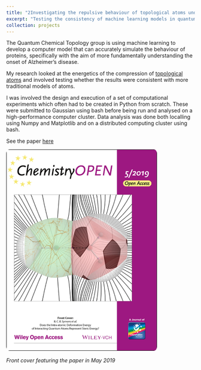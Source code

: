 ```yaml
---
title: "2Investigating the repulsive behaviour of topological atoms under compression"
excerpt: "Testing the consistency of machine learning models in quantum chemistry <br/> <img src='/images/projects/qct_compression/preamble.jpg' alt='Preamble image included in the final paper, credit D. Williamson' style='width:60%;border-radius:2%;' > "
collection: projects
---
```


The Quantum Chemical Topology group is using machine learning to develop a computer model that can accurately 
simulate the behaviour of proteins, specifically with the aim of more fundamentally understanding the onset of Alzheimer’s disease. 

My research looked at the energetics of the compression of [topological atoms](https://www.chemistry.mcmaster.ca/aim/aim_3.html) 
and involved testing whether the results were consistent with more traditional models of atoms.

I was involved the design and execution of a set of computational experiments which often had to be created in Python from scratch. 
These were submitted to Gaussian using bash before being run and analysed on a high-performance computer cluster. Data analysis was done 
both localling using Numpy and Matplotlib and on a distributed computing cluster using bash.

See the paper [here](https://onlinelibrary.wiley.com/doi/full/10.1002/open.201800275)

<img src="/images/projects/qct_compression/front_cover.jpg" alt="Pleased" style="border-radius:2%;width:80%;align:center;" />

*Front cover featuring the paper in May 2019*